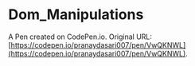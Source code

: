 # Dom_Manipulations

A Pen created on CodePen.io. Original URL: [https://codepen.io/pranaydasari007/pen/VwQKNWL](https://codepen.io/pranaydasari007/pen/VwQKNWL).


